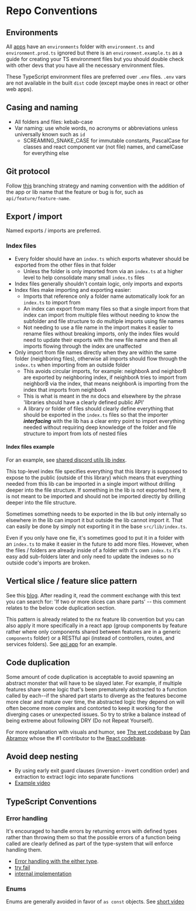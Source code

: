 # Repo Conventions

## Environments

All [apps](./apps/) have an `environments` folder with `environment.ts` and `environment.prod.ts` ignored but there is an `environment.example.ts` as a guide for creating your TS environment files but you should double check with other devs that you have all the necessary environment files.

These TypeScript environment files are preferred over `.env` files. `.env` vars are not available in the built `dist` code (except maybe ones in react or other web apps).

## Casing and naming

- All folders and files: kebab-case
- Var naming: use whole words, no acronyms or abbreviations unless universally known such as `id`
  - SCREAMING_SNAKE_CASE for immutable constants, PascalCase for classes and react component var (not file) names, and camelCase for everything else

## Git protocol

Follow [this](https://docs.google.com/document/d/1ci-ObhF4dMdWEHIIJ6oopYcbnmaPpurn/edit?usp=sharing&ouid=116291619252844415179&rtpof=true&sd=true) branching strategy and naming convention with the addition of the app or lib name that the feature or bug is for, such as `api/feature/feature-name`.

## Export / import

Named exports / imports are preferred.

### Index files

- Every folder should have an `index.ts` which exports whatever should be exported from the other files in that folder
  - Unless the folder is only imported from via an `index.ts` at a higher level to help consolidate many small `index.ts` files
- Index files generally shouldn't contain logic, only imports and exports
- Index files make importing and exporting easier:
  - Imports that reference only a folder name automatically look for an `index.ts` to import from
  - An index can export from many files so that a single import from that index can import from multiple files without needing to know the subfolder and file structure to do multiple imports using file names
  - Not needing to use a file name in the import makes it easier to rename files without breaking imports, only the index files would need to update their exports with the new file name and then all imports flowing through the index are unaffected
- Only import from file names directly when they are within the same folder (neighboring files), otherwise all imports should flow through the `index.ts` when importing from an outside folder
  - This avoids circular imports, for example: neighborA and neighborB are exported by neighboring index, if neighborA tries to import from neighborB via the index, that means neighborA is importing from the index that imports from neighborA
  - This is what is meant in the nx docs and elsewhere by the phrase 'libraries should have a clearly defined public API'
  - A library or folder of files should clearly define everything that should be exported in the `index.ts` files so that the importer **_interfacing_** with the lib has a clear entry point to import everything needed without requiring deep knowledge of the folder and file structure to import from lots of nested files

#### Index files example

For an example, see [shared discord utils lib index](../libs/shared/discord/utils/src/index.ts).

This top-level index file specifies everything that this library is supposed to expose to the public (outside of this library) which means that everything needed from this lib can be imported in a single import without drilling deeper into the file structure. If something in the lib is not exported here, it is not meant to be imported and should not be imported directly by drilling deeper into the file structure.

Sometimes something needs to be exported in the lib but only internally so elsewhere in the lib can import it but outside the lib cannot import it. That can easily be done by simply not exporting it in the base `src/lib/index.ts`.

Even if you only have one fie, it's sometimes good to put it in a folder with an `index.ts` to make it easier in the future to add more files. However, when the files / folders are already inside of a folder with it's own `index.ts` it's easy add sub-folders later and only need to update the indexes so no outside code's imports are broken.

## Vertical slice / feature slice pattern

See this [blog](https://jimmybogard.com/vertical-slice-architecture/). After reading it, read the comment exchange with this text you can search for: 'If two or more slices can share parts' -- this comment relates to the below code duplication section.

This pattern is already related to the nx feature lib convention but you can also apply it more specifically in a react app (group components by feature rather where only components shared between features are in a generic `components` folder) or a RESTful api (instead of controllers, routes, and services folders). See [api app](./apps/api/src/discord/server-member/features/find-by-discord-id-or-email/find-by-discord-id-or-email.ts) for an example.

## Code duplication

Some amount of code duplication is acceptable to avoid spawning an abstract monster that will have to be slayed later. For example, if multiple features share some logic that's been prematurely abstracted to a function called by each--if the shared part starts to diverge as the features become more clear and mature over time, the abstracted logic they depend on will often become more complex and contorted to keep it working for the diverging cases or unexpected issues. So try to strike a balance instead of being extreme about following DRY (Do not Repeat Yourself).

For more explanation with visuals and humor, see [The wet codebase](https://www.youtube.com/watch?v=17KCHwOwgms) by [Dan Abramov](https://twitter.com/dan_abramov?ref_src=twsrc%5Egoogle%7Ctwcamp%5Eserp%7Ctwgr%5Eauthor) whose the #1 contributor to the [React codebase](https://github.com/facebook/react/graphs/contributors).

## Avoid deep nesting

- By using early exit guard clauses (inversion - invert condition order) and extraction to extract logic into separate functions
- [Example video](https://www.youtube.com/watch?v=CFRhGnuXG-4)

## TypeScript Conventions

### Error handling

It's encouraged to handle errors by returning errors with defined types rather than throwing them so that the possible errors of a function being called are clearly defined as part of the type-system that will enforce handling them.

- [Error handling with the either type](https://dev.to/milos192/error-handling-with-the-either-type-2b63).
- [try fail](https://dev.to/qpwo/goodbye-trycatch-hello-error-return-5hcp)
- [internal implementation](../libs/shared/utils/try-fail/src/index.ts)

### Enums

Enums are generally avoided in favor of `as const` objects. See [short video](https://www.youtube.com/watch?v=pWPClHdcvVg)
